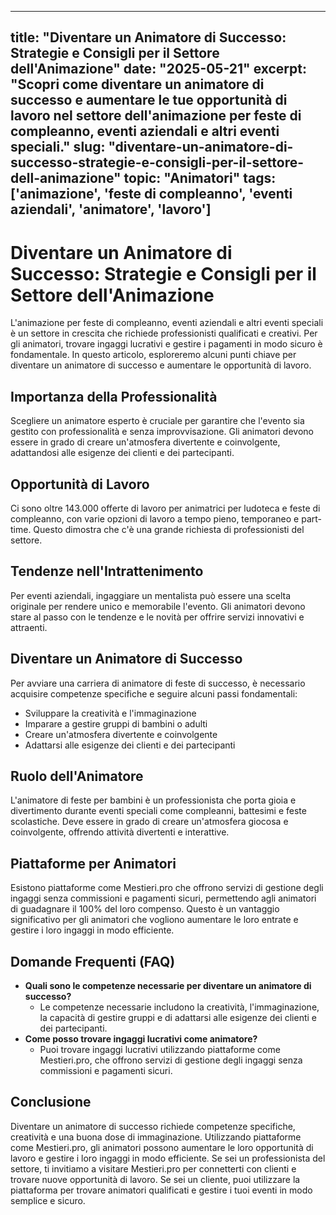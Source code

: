 
---
title: "Diventare un Animatore di Successo: Strategie e Consigli per il Settore dell'Animazione"
date: "2025-05-21"
excerpt: "Scopri come diventare un animatore di successo e aumentare le tue opportunità di lavoro nel settore dell'animazione per feste di compleanno, eventi aziendali e altri eventi speciali."
slug: "diventare-un-animatore-di-successo-strategie-e-consigli-per-il-settore-dell-animazione"
topic: "Animatori"
tags: ['animazione', 'feste di compleanno', 'eventi aziendali', 'animatore', 'lavoro']
---

# Diventare un Animatore di Successo: Strategie e Consigli per il Settore dell'Animazione

L'animazione per feste di compleanno, eventi aziendali e altri eventi speciali è un settore in crescita che richiede professionisti qualificati e creativi. Per gli animatori, trovare ingaggi lucrativi e gestire i pagamenti in modo sicuro è fondamentale. In questo articolo, esploreremo alcuni punti chiave per diventare un animatore di successo e aumentare le opportunità di lavoro.

## Importanza della Professionalità

Scegliere un animatore esperto è cruciale per garantire che l'evento sia gestito con professionalità e senza improvvisazione. Gli animatori devono essere in grado di creare un'atmosfera divertente e coinvolgente, adattandosi alle esigenze dei clienti e dei partecipanti.

## Opportunità di Lavoro

Ci sono oltre 143.000 offerte di lavoro per animatrici per ludoteca e feste di compleanno, con varie opzioni di lavoro a tempo pieno, temporaneo e part-time. Questo dimostra che c'è una grande richiesta di professionisti del settore.

## Tendenze nell'Intrattenimento

Per eventi aziendali, ingaggiare un mentalista può essere una scelta originale per rendere unico e memorabile l'evento. Gli animatori devono stare al passo con le tendenze e le novità per offrire servizi innovativi e attraenti.

## Diventare un Animatore di Successo

Per avviare una carriera di animatore di feste di successo, è necessario acquisire competenze specifiche e seguire alcuni passi fondamentali:

*   Sviluppare la creatività e l'immaginazione
*   Imparare a gestire gruppi di bambini o adulti
*   Creare un'atmosfera divertente e coinvolgente
*   Adattarsi alle esigenze dei clienti e dei partecipanti

## Ruolo dell'Animatore

L'animatore di feste per bambini è un professionista che porta gioia e divertimento durante eventi speciali come compleanni, battesimi e feste scolastiche. Deve essere in grado di creare un'atmosfera giocosa e coinvolgente, offrendo attività divertenti e interattive.

## Piattaforme per Animatori

Esistono piattaforme come Mestieri.pro che offrono servizi di gestione degli ingaggi senza commissioni e pagamenti sicuri, permettendo agli animatori di guadagnare il 100% del loro compenso. Questo è un vantaggio significativo per gli animatori che vogliono aumentare le loro entrate e gestire i loro ingaggi in modo efficiente.

## Domande Frequenti (FAQ)

*   **Quali sono le competenze necessarie per diventare un animatore di successo?**
    *   Le competenze necessarie includono la creatività, l'immaginazione, la capacità di gestire gruppi e di adattarsi alle esigenze dei clienti e dei partecipanti.
*   **Come posso trovare ingaggi lucrativi come animatore?**
    *   Puoi trovare ingaggi lucrativi utilizzando piattaforme come Mestieri.pro, che offrono servizi di gestione degli ingaggi senza commissioni e pagamenti sicuri.

## Conclusione

Diventare un animatore di successo richiede competenze specifiche, creatività e una buona dose di immaginazione. Utilizzando piattaforme come Mestieri.pro, gli animatori possono aumentare le loro opportunità di lavoro e gestire i loro ingaggi in modo efficiente. Se sei un professionista del settore, ti invitiamo a visitare Mestieri.pro per connetterti con clienti e trovare nuove opportunità di lavoro. Se sei un cliente, puoi utilizzare la piattaforma per trovare animatori qualificati e gestire i tuoi eventi in modo semplice e sicuro.

